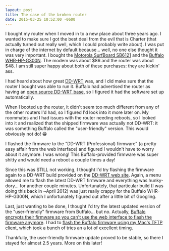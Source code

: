 ```yaml
---
layout: post
title: The case of the broken router
date: 2015-03-25 10:52:00 -0600
---
```

I bought my router when I moved in to a new place about three years ago. I wanted to make sure I got the best deal from the evil that is Charter (that actually turned out really well, which I could probably write about). I was put in charge of the internet by default because... well, no one else thought it was very important. I bought the [Motorola SurfBoard SB6121][surfboard] and the [Buffalo WHR-HP-G300N][buffalo]. The modem was about $86 and the router was about $48. I am still super happy about both of these purchases: they are kickin' ass.

I had heard about how great [DD-WRT][ddwrt] was, and I did make sure that the router I bought was able to run it. Buffalo had advertised the router as having an [open source DD-WRT base][buffalo], so I figured it had the software set up automatically.

When I booted up the router, it didn't seem too much different from any of the other routers I'd had, so I figured I'd look into it more later on. My roommates and I had issues with the router needing reboots, so I looked into it and realized that the shipped firmware was actually not DD-WRT: it was something Buffalo called the "user-friendly" version. This would obviously not do! :grin:

I flashed the firmware to the "DD-WRT (Professional) firmware" (a pretty easy affair from the web interface) and figured I wouldn't have to worry about it anymore. I was wrong! This Buffalo-provided firmware was super shitty and would need a reboot a couple times a day!

Since this was STILL not working, I thought I'd try flashing the firmware again to a DD-WRT build provided on the [DD-WRT web site][ddwrt]. Again, a menu allowed me to flash the latest DD-WRT firmware and everything was hunky-dory... for another couple minutes. Unfortunately, that particular build (I was doing this back in ~April 2012) was just really crappy for the Buffalo WHR-HP-G300N, which I unfortunately figured out after a little bit of Googling.

Last, just wanting to be done, I thought I'd try the latest updated version of the "user-friendly" firmware from Buffalo... but no. Actually, [Buffalo encrypts their firmware so you can't use the web interface to flash the firmware anymore][buffddwrt]. I had to [flash the Buffalo firmware using my Mac's TFTP client][mactftp], which took a bunch of tries an a lot of excellent timing.

Thankfully, the user-friendly firmware update proved to be stable, so there I stayed for almost 2.5 years. More on this later!

[surfboard]: http://www.amazon.com/ARRIS-Motorola-SurfBoard-SB6121-DOCSIS/dp/B004XC6GJ0
[buffalo]: http://www.newegg.com/Product/Product.aspx?Item=N82E16833162033
[ddwrt]: http://www.dd-wrt.com/site/index
[buffddwrt]: http://www.dd-wrt.com/wiki/index.php/Buffalo#Out-of-the-box:_First-time-flashing_for_.27store-bought.27_Buffalo_models
[mactftp]: http://www.dd-wrt.com/wiki/index.php/TFTP_flash#Mac_OS_X_2
